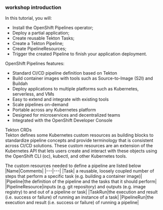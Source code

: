 ### workshop introduction
In this tutorial, you will:<br>
* Install the OpenShift Pipelines operator;
* Deploy a partial application;
* Create reusable Tekton Tasks;
* Create a Tekton Pipeline;
* Create PipelineResources;
* Trigger the created Pipeline to finish your application deployment.

OpenShift Pipelines features:<br>
* Standard CI/CD pipeline definition based on Tekton
* Build container images with tools such as Source-to-Image (S2I) and Buildah
* Deploy applications to multiple platforms such as Kubernetes, serverless, and VMs
* Easy to extend and integrate with existing tools
* Scale pipelines on-demand
* Portable across any Kubernetes platform
* Designed for microservices and decentralized teams
* Integrated with the OpenShift Developer Console

Tekton CRDs<br>
Tekton defines some Kubernetes custom resources as building blocks to standardize pipeline concepts and provide terminology that is consistent across CI/CD solutions. These custom resources are an extension of the Kubernetes API that lets users create and interact with these objects using the OpenShift CLI (oc), kubectl, and other Kubernetes tools.

The custom resources needed to define a pipeline are listed below<br>
|Name|Comments|
|---|---|
|Task| a reusable, loosely coupled number of steps that perform a specific task (e.g. building a container image)|
|Pipeline|the definition of the pipeline and the tasks that it should perform|
|PipelineResource|inputs (e.g. git repository) and outputs (e.g. image registry) to and out of a pipeline or task|
|TaskRun|the execution and result (i.e. success or failure) of running an instance of a task|
|PipelineRun|the execution and result (i.e. success or failure) of running a pipeline|